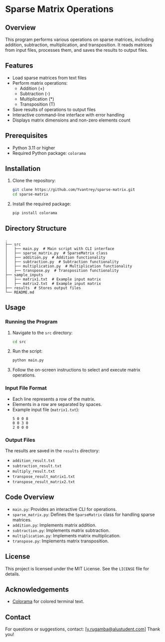 # Sparse Matrix Operations

## Overview
This program performs various operations on sparse matrices, including addition, subtraction, multiplication, and transposition. It reads matrices from input files, processes them, and saves the results to output files.

## Features
- Load sparse matrices from text files
- Perform matrix operations:
  - Addition (+)
  - Subtraction (-)
  - Multiplication (*)
  - Transposition (T)
- Save results of operations to output files
- Interactive command-line interface with error handling
- Displays matrix dimensions and non-zero elements count

## Prerequisites
- Python 3.11 or higher
- Required Python package: `colorama`

## Installation
1. Clone the repository:
   ```bash
   git clone https://github.com/Yvantrey/sparse-matrix.git
   cd sparse-matrix
   ```
2. Install the required package:
   ```bash
   pip install colorama
   ```

## Directory Structure
```
.
├── src
│   ├── main.py  # Main script with CLI interface
│   ├── sparse_matrix.py  # SparseMatrix class
│   ├── addition.py  # Addition functionality
│   ├── subtraction.py  # Subtraction functionality
│   ├── multiplication.py  # Multiplication functionality
│   ├── transpose.py  # Transposition functionality
├── sample_inputs
│   ├── matrix1.txt  # Example input matrix
│   ├── matrix2.txt  # Example input matrix
├── results  # Stores output files
└── README.md
```

## Usage
### Running the Program
1. Navigate to the `src` directory:
   ```bash
   cd src
   ```
2. Run the script:
   ```bash
   python main.py
   ```
3. Follow the on-screen instructions to select and execute matrix operations.

### Input File Format
- Each line represents a row of the matrix.
- Elements in a row are separated by spaces.
- Example input file (`matrix1.txt`):
  ```
  5 0 0 8
  0 0 3 0
  2 0 0 0
  ```

### Output Files
The results are saved in the `results` directory:
- `addition_result.txt`
- `subtraction_result.txt`
- `multiply_result.txt`
- `transpose_result_matrix1.txt`
- `transpose_result_matrix2.txt`

## Code Overview
- `main.py`: Provides an interactive CLI for operations.
- `sparse_matrix.py`: Defines the `SparseMatrix` class for handling sparse matrices.
- `addition.py`: Implements matrix addition.
- `subtraction.py`: Implements matrix subtraction.
- `multiplication.py`: Implements matrix multiplication.
- `transpose.py`: Implements matrix transposition.

## License
This project is licensed under the MIT License. See the `LICENSE` file for details.

## Acknowledgements
- [Colorama](https://pypi.org/project/colorama/) for colored terminal text.

## Contact
For questions or suggestions, contact: [y.rugamba@alustudent.com]
Thank you!
